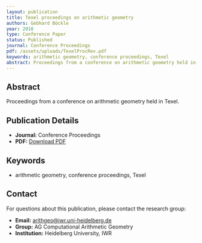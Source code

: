 ```yaml
---
layout: publication
title: Texel proceedings on arithmetic geometry
authors: Gebhard Böckle
year: 2018
type: Conference Paper
status: Published
journal: Conference Proceedings
pdf: /assets/uploads/TexelProcRev.pdf
keywords: arithmetic geometry, conference proceedings, Texel
abstract: Proceedings from a conference on arithmetic geometry held in Texel.
---
```


## Abstract

Proceedings from a conference on arithmetic geometry held in Texel.

## Publication Details

- **Journal:** Conference Proceedings
- **PDF:** [Download PDF](/assets/uploads/TexelProcRev.pdf)

## Keywords

- arithmetic geometry, conference proceedings, Texel


## Contact

For questions about this publication, please contact the research group:
- **Email:** arithgeo@iwr.uni-heidelberg.de
- **Group:** AG Computational Arithmetic Geometry
- **Institution:** Heidelberg University, IWR